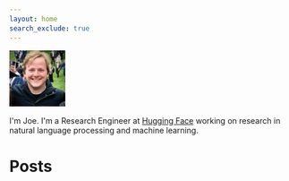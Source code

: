 ```yaml
---
layout: home
search_exclude: true
---
```


<img src='./images/Profile.jpg' width=100px>

I'm Joe. I'm a Research Engineer at [Hugging Face](https://huggingface.co/) working on research in natural language processing and machine learning.

# Posts
